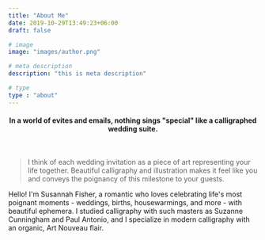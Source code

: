 ```yaml
---
title: "About Me"
date: 2019-10-29T13:49:23+06:00
draft: false

# image
image: "images/author.png"

# meta description
description: "this is meta description"

# type
type : "about"
---
```

<center><h4>In a world of evites and emails, nothing sings "special" like a calligraphed wedding suite.</h4></center>
<br>

>I think of each wedding invitation as a piece of art representing your life together. Beautiful calligraphy and illustration makes it feel like you and conveys the poignancy of this milestone to your guests.

Hello! I'm Susannah Fisher, a romantic who loves celebrating life's most poignant moments - weddings, births, housewarmings, and more - with beautiful ephemera. I studied calligraphy with such masters as Suzanne Cunningham and Paul Antonio, and I specialize in modern calligraphy with an organic, Art Nouveau flair. 


